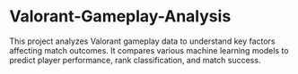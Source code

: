 # Valorant-Gameplay-Analysis
This project analyzes Valorant gameplay data to understand key factors affecting match outcomes. It compares various machine learning models to predict player performance, rank classification, and match success.
